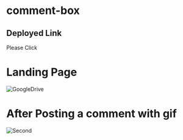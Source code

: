 # comment-box
<h2>Deployed Link</h2>
  <a src=">https://heartfelt-mandazi-40fb14.netlify.app">Please Click</a>
<h1>Landing Page</h1>

<img src="https://drive.google.com/uc?id=1gxeULlfzuEIuSfBSZFtMpViy2fs2wt-d" alt="GoogleDrive" />

<br />
<h1>After Posting a comment with gif</h1>

<img src="https://drive.google.com/uc?id=1Tp51GdB_fdXwxWP7wzcw9N05XCNVHZHn" alt="Second" />
